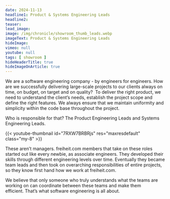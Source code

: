 ```yaml
---
date: 2024-11-13
headline1: Product & Systems Engineering Leads
headline2:
teaser:
lead_image:
image: /img/chronicle/showroom_thumb_leads.webp
imageText: Product & Systems Engineering Leads
hideImage:
vimeo: null
youtube: null
tags: [ showroom ]
hideHeaderTitle: true
hideImageOnArticle: true
---
```


We are a software engineering company - by engineers for engineers. How are we successfully delivering large-scale projects to our clients always on time, on budget, on target and on quality?  To deliver the right product, we need to understand the client’s needs, establish the project scope and define the right features. We always ensure that we maintain uniformity and simplicity within the code base throughout the project. 

Who is responsible for that? The Product Engineering Leads and Systems Engineering Leads.

{{< youtube-thumbnail id="7RXW7BRBRjs" res="maxresdefault" class="my-8" >}}

These aren’t managers. freiheit.com members that take on these roles started out like every newbie, as associate engineers. They developed their skills through different engineering levels over time. Eventually they became team leads and then took on overarching responsibilities of entire projects, so they know first hand how we work at freiheit.com.

We believe that only someone who truly understands what the teams are working on can coordinate between these teams and make them efficient. That’s what software engineering is all about.
